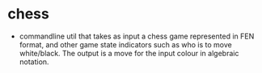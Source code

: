 # chess

* commandline util that takes as input a chess game represented in FEN format, and other game state indicators such as who is to move white/black. The output is a move for the input colour in algebraic notation.
